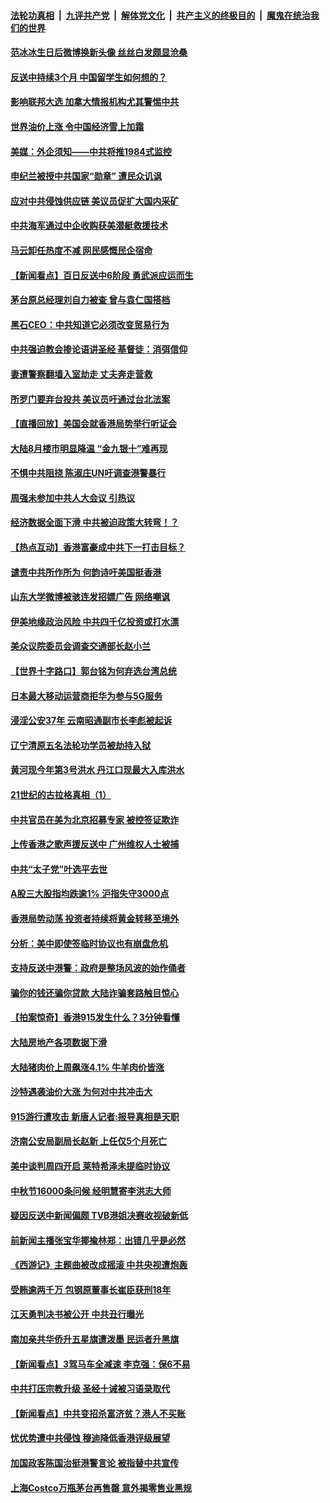 ####  [法轮功真相](../../../../basic/blob/master/README.md?t=09172352) &nbsp;|&nbsp; [九评共产党](../../../../9ping.md/blob/master/README.md?t=09172352) &nbsp;|&nbsp; [解体党文化](../../../../jtdwh.md/blob/master/README.md?t=09172352)  &nbsp;|&nbsp; [共产主义的终极目的](../../../../gczydzjmd.md/blob/master/README.md?t=09172352) &nbsp;|&nbsp; [魔鬼在统治我们的世界](../../../../mgztzwmdsj.md/blob/master/README.md?t=09172352) 

#### [范冰冰生日后微博换新头像 丝丝白发颇显沧桑](../pages/nsc413/n11528306.md?t=09172352) 

#### [反送中持续3个月 中国留学生如何想的？](../pages/nsc413/n11528052.md?t=09172352) 

#### [影响联邦大选 加拿大情报机构尤其警惕中共](../pages/nsc413/n11528311.md?t=09172352) 

#### [世界油价上涨 令中国经济雪上加霜](../pages/nsc413/n11528316.md?t=09172352) 

#### [美媒：外企须知——中共将推1984式监控](../pages/nsc413/n11528327.md?t=09172352) 

#### [申纪兰被授中共国家“勋章” 遭民众讥讽](../pages/nsc413/n11528083.md?t=09172352) 

#### [应对中共侵蚀供应链 美议员促扩大国内采矿](../pages/nsc413/n11528320.md?t=09172352) 

#### [中共海军通过中企收购获美潜艇救援技术](../pages/nsc413/n11528206.md?t=09172352) 

#### [马云卸任热度不减 网民感慨民企宿命](../pages/nsc413/n11528297.md?t=09172352) 

#### [【新闻看点】百日反送中6阶段 勇武派应运而生](../pages/nsc413/n11528108.md?t=09172352) 

#### [茅台原总经理刘自力被查 曾与袁仁国搭档](../pages/nsc413/n11528198.md?t=09172352) 

#### [黑石CEO：中共知道它必须改变贸易行为](../pages/nsc413/n11528104.md?t=09172352) 

#### [中共强迫教会掺论语讲圣经 基督徒：消弭信仰](../pages/nsc413/n11527533.md?t=09172352) 

#### [妻遭警察翻墙入室劫走 丈夫奔走营救](../pages/nsc413/n11527917.md?t=09172352) 

#### [所罗门要弃台投共 美议员吁通过台北法案](../pages/nsc413/n11528044.md?t=09172352) 

#### [【直播回放】美国会就香港局势举行听证会](../pages/nsc413/n11525928.md?t=09172352) 

#### [大陆8月楼市明显降温 “金九银十”难再现](../pages/nsc413/n11527967.md?t=09172352) 

#### [不惧中共阻挠 陈淑庄UN吁调查港警暴行](../pages/nsc413/n11528003.md?t=09172352) 

#### [周强未参加中共人大会议 引热议](../pages/nsc413/n11527901.md?t=09172352) 

#### [经济数据全面下滑 中共被迫政策大转弯！？](../pages/nsc413/n11527811.md?t=09172352) 

#### [【热点互动】香港富豪成中共下一打击目标？](../pages/nsc413/n11527780.md?t=09172352) 

#### [谴责中共所作所为 何韵诗吁美国挺香港](../pages/nsc413/n11527489.md?t=09172352) 

#### [山东大学微博被骇连发招嫖广告 网络嘲讽](../pages/nsc413/n11527795.md?t=09172352) 

#### [伊美地缘政治风险 中共四千亿投资或打水漂](../pages/nsc413/n11527587.md?t=09172352) 

#### [美众议院委员会调查交通部长赵小兰](../pages/nsc413/n11527828.md?t=09172352) 

#### [【世界十字路口】郭台铭为何弃选台湾总统](../pages/nsc413/n11527424.md?t=09172352) 

#### [日本最大移动运营商拒华为参与5G服务](../pages/nsc413/n11527688.md?t=09172352) 

#### [浸淫公安37年 云南昭通副市长李彪被起诉](../pages/nsc413/n11527417.md?t=09172352) 


#### [辽宁清原五名法轮功学员被劫持入狱](../pages/nsc413/n11527169.md?t=09172352) 

#### [黄河现今年第3号洪水 丹江口现最大入库洪水](../pages/nsc413/n11526938.md?t=09172352) 

#### [21世纪的古拉格真相（1）](../pages/nsc413/n11525237.md?t=09172352) 

#### [中共官员在美为北京招募专家 被控签证欺诈](../pages/nsc413/n11527206.md?t=09172352) 

#### [上传香港之歌声援反送中 广州维权人士被捕](../pages/nsc413/n11527137.md?t=09172352) 

#### [中共“太子党”叶选平去世](../pages/nsc413/n11527112.md?t=09172352) 

#### [A股三大股指均跌逾1% 沪指失守3000点](../pages/nsc413/n11527207.md?t=09172352) 

#### [香港局势动荡 投资者持续将黄金转移至境外](../pages/nsc413/n11526852.md?t=09172352) 

#### [分析：美中即使签临时协议也有崩盘危机](../pages/nsc413/n11526710.md?t=09172352) 

#### [支持反送中港警：政府是整场风波的始作俑者](../pages/nsc413/n11527030.md?t=09172352) 

#### [骗你的钱还骗你贷款 大陆诈骗套路触目惊心](../pages/nsc413/n11526735.md?t=09172352) 

#### [【拍案惊奇】香港915发生什么？3分钟看懂](../pages/nsc413/n11526396.md?t=09172352) 

#### [大陆房地产各项数据下滑](../pages/nsc413/n11526597.md?t=09172352) 

#### [大陆猪肉价上周飙涨4.1% 牛羊肉价皆涨](../pages/nsc413/n11526070.md?t=09172352) 

#### [沙特遇袭油价大涨 为何对中共冲击大](../pages/nsc413/n11526270.md?t=09172352) 

#### [915游行遭攻击 新唐人记者:报导真相是天职](../pages/nsc413/n11526329.md?t=09172352) 

#### [济南公安局副局长赵新 上任仅5个月死亡](../pages/nsc413/n11526236.md?t=09172352) 

#### [美中谈判周四开启 莱特希泽未提临时协议](../pages/nsc413/n11526016.md?t=09172352) 

#### [中秋节16000条问候 经明慧寄李洪志大师](../pages/nsc413/n11525947.md?t=09172352) 

#### [疑因反送中新闻偏颇 TVB港姐决赛收视破新低](../pages/nsc413/n11525964.md?t=09172352) 

#### [前新闻主播张宝华揶揄林郑：出错几乎是必然](../pages/nsc413/n11526117.md?t=09172352) 

#### [《西游记》主题曲被改成摇滚 中共央视遭炮轰](../pages/nsc413/n11525713.md?t=09172352) 

#### [受贿逾两千万 包钢原董事长崔臣获刑18年](../pages/nsc413/n11525950.md?t=09172352) 

#### [江天勇判决书被公开 中共丑行曝光](../pages/nsc413/n11524917.md?t=09172352) 

#### [南加亲共华侨升五星旗遭泼墨 民运者升黑旗](../pages/nsc413/n11524478.md?t=09172352) 

#### [【新闻看点】3驾马车全减速 李克强：保6不易](../pages/nsc413/n11525579.md?t=09172352) 

#### [中共打压宗教升级 圣经十诫被习语录取代](../pages/nsc413/n11525967.md?t=09172352) 

#### [【新闻看点】中共变招杀富济贫？港人不买账](../pages/nsc413/n11525836.md?t=09172352) 

#### [忧优势遭中共侵蚀 穆迪降低香港评级展望](../pages/nsc413/n11526005.md?t=09172352) 

#### [加国政客陈国治挺港警言论 被指替中共宣传](../pages/nsc413/n11525955.md?t=09172352) 

#### [上海Costco万瓶茅台再售罄 意外揭零售业黑规](../pages/nsc413/n11525921.md?t=09172352) 

